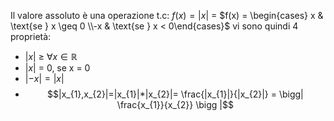 Il valore assoluto è una operazione t.c:
$f(x) = |x|$ = $f(x) = \begin{cases} x & \text{se } x \geq 0 \\-x & \text{se } x < 0\end{cases}$
vi sono quindi 4 proprietà:
- $|x|$ ≥ $\forall x \in \mathbb{R}$
- $|x|$ = 0, se x = 0
- $|-x| = |x|$
- $$|x_{1},x_{2}|=|x_{1}|*|x_{2}|= \frac{|x_{1}|}{|x_{2}|} = \bigg| \frac{x_{1}}{x_{2}} \bigg |$$
